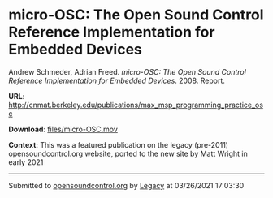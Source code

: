 # micro-OSC: The Open Sound Control Reference Implementation for Embedded Devices

Andrew Schmeder, Adrian Freed. *micro-OSC: The Open Sound Control Reference Implementation for Embedded Devices*. 2008.  Report. 

**URL**: <http://cnmat.berkeley.edu/publications/max_msp_programming_practice_osc>

**Download**: [files/micro-OSC.mov](../files/micro-OSC.mov)

**Context**: This was a featured publication on the legacy (pre-2011) opensoundcontrol.org website, ported to the new site by Matt Wright in early 2021

---
Submitted to [opensoundcontrol.org](https://opensoundcontrol.org) by [Legacy](https://web.archive.org) at 03/26/2021 17:03:30
